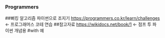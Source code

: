 ### Programmers
##뻐킹 알고리즘 파이썬으로 조지기
https://programmers.co.kr/learn/challenges <- 프로그래머스 코테 연습
##참고자료
https://wikidocs.net/book/1 <- 점프 투 파이썬 개념용
#with 예
